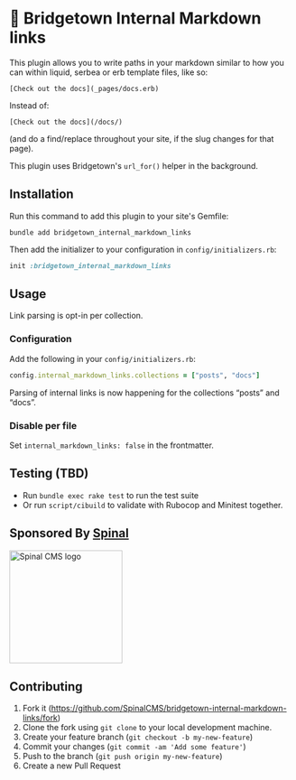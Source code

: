 # 🔗 Bridgetown Internal Markdown links

This plugin allows you to write paths in your markdown similar to how you can within liquid, serbea or erb template files, like so:

`[Check out the docs](_pages/docs.erb)`

Instead of:

`[Check out the docs](/docs/)`

(and do a find/replace throughout your site, if the slug changes for that page).

This plugin  uses Bridgetown's `url_for()` helper in the background.


## Installation

Run this command to add this plugin to your site's Gemfile:

```shell
bundle add bridgetown_internal_markdown_links
```

Then add the initializer to your configuration in `config/initializers.rb`:

```ruby
init :bridgetown_internal_markdown_links
```


## Usage

Link parsing is opt-in per collection.

### Configuration

Add the following in your `config/initializers.rb`:

```ruby
config.internal_markdown_links.collections = ["posts", "docs"]
```

Parsing of internal links is now happening for the collections “posts” and “docs”.


### Disable per file

Set `internal_markdown_links: false` in the frontmatter.


## Testing (TBD)

* Run `bundle exec rake test` to run the test suite
* Or run `script/cibuild` to validate with Rubocop and Minitest together.


## Sponsored By [Spinal](https://spinalcms.com/cms-for-bridgetown/)

<a href="https://spinalcms.com/cms-for-bridgetown/" target="_blank">
  <img src="https://user-images.githubusercontent.com/988051/183079316-af747ef2-42a9-47d8-9a0c-488ed4b6a689.jpg" alt="Spinal CMS logo" width="200"/>
</a>


## Contributing

1. Fork it (https://github.com/SpinalCMS/bridgetown-internal-markdown-links/fork)
2. Clone the fork using `git clone` to your local development machine.
3. Create your feature branch (`git checkout -b my-new-feature`)
4. Commit your changes (`git commit -am 'Add some feature'`)
5. Push to the branch (`git push origin my-new-feature`)
6. Create a new Pull Request

